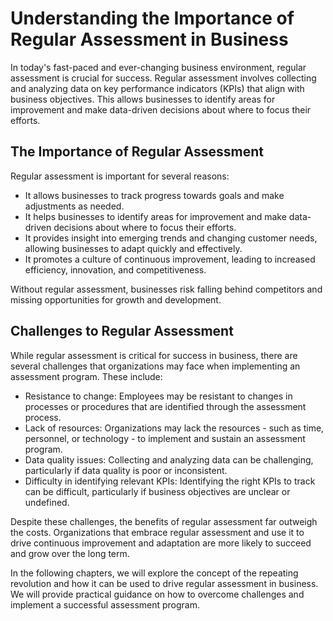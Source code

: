 Understanding the Importance of Regular Assessment in Business
=======================================================================================

In today's fast-paced and ever-changing business environment, regular assessment is crucial for success. Regular assessment involves collecting and analyzing data on key performance indicators (KPIs) that align with business objectives. This allows businesses to identify areas for improvement and make data-driven decisions about where to focus their efforts.

The Importance of Regular Assessment
------------------------------------

Regular assessment is important for several reasons:

* It allows businesses to track progress towards goals and make adjustments as needed.
* It helps businesses to identify areas for improvement and make data-driven decisions about where to focus their efforts.
* It provides insight into emerging trends and changing customer needs, allowing businesses to adapt quickly and effectively.
* It promotes a culture of continuous improvement, leading to increased efficiency, innovation, and competitiveness.

Without regular assessment, businesses risk falling behind competitors and missing opportunities for growth and development.

Challenges to Regular Assessment
--------------------------------

While regular assessment is critical for success in business, there are several challenges that organizations may face when implementing an assessment program. These include:

* Resistance to change: Employees may be resistant to changes in processes or procedures that are identified through the assessment process.
* Lack of resources: Organizations may lack the resources - such as time, personnel, or technology - to implement and sustain an assessment program.
* Data quality issues: Collecting and analyzing data can be challenging, particularly if data quality is poor or inconsistent.
* Difficulty in identifying relevant KPIs: Identifying the right KPIs to track can be difficult, particularly if business objectives are unclear or undefined.

Despite these challenges, the benefits of regular assessment far outweigh the costs. Organizations that embrace regular assessment and use it to drive continuous improvement and adaptation are more likely to succeed and grow over the long term.

In the following chapters, we will explore the concept of the repeating revolution and how it can be used to drive regular assessment in business. We will provide practical guidance on how to overcome challenges and implement a successful assessment program.
